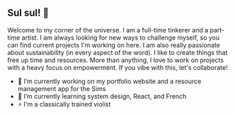 ## Sul sul! 👋

Welcome to my corner of the universe. I am a full-time tinkerer and a part-time artist. I am always looking for new ways to challenge myself, so you can find current projects I'm working on here. I am also really passionate about sustainability (in every aspect of the word). I like to create things that free up time and resources. More than anything, I love to work on projects with a heavy focus on empowerment. If you vibe with this, let's collaborate!

- 🔭 I’m currently working on my portfolio website and a resource management app for the Sims
- 🌱 I’m currently learning system design, React, and French
- ⚡ I'm a classically trained violist

<!--
**wasobi/wasobi** is a ✨ _special_ ✨ repository because its `README.md` (this file) appears on your GitHub profile.

Here are some ideas to get you started:

- 🔭 I’m currently working on ...
- 🌱 I’m currently learning ...
- 👯 I’m looking to collaborate on ...
- 🤔 I’m looking for help with ...
- 💬 Ask me about ...
- 📫 How to reach me: ...
- 😄 Pronouns: ...
- ⚡ Fun fact: ...
-->
